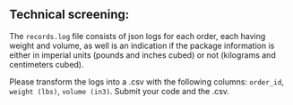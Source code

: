 ## Technical screening:
The `records.log` file consists of json logs for each order, each having weight and volume, as well is an indication if the package information is either in imperial units (pounds and inches cubed) or not (kilograms and centimeters cubed).

Please transform the logs into a .csv with the following columns: `order_id`, `weight (lbs)`, `volume (in3)`. Submit your code and the .csv.
